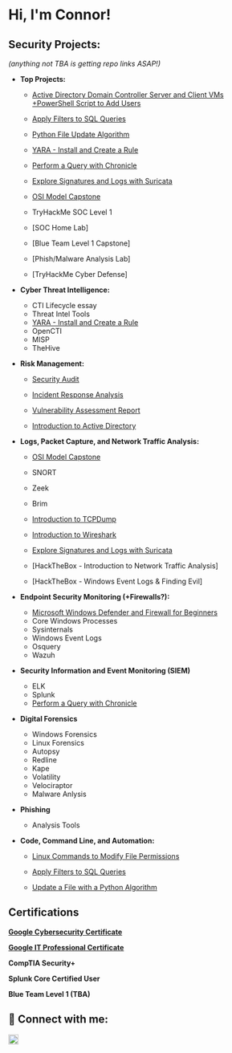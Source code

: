 <h1>Hi, I'm Connor!</h1>

<h2>Security Projects:</h2>
<i>(anything not TBA is getting repo links ASAP!)</i>

- <b>Top Projects:</b>
  - <a href="https://github.com/cmartinez110/active-directory-0">Active Directory Domain Controller Server and Client VMs +PowerShell Script to Add Users</a>
  - <a href="https://github.com/cmartinez110/Apply-Filters-to-SQL-Queries">Apply Filters to SQL Queries</a>
  - <a href="https://github.com/cmartinez110/Python-File-Update-Algorithm/blob/main/README.md">Python File Update Algorithm</a>
  - <a href="https://github.com/cmartinez110/yara-first-rule/blob/main/README.md">YARA - Install and Create a Rule</a>
  - <a href="https://github.com/cmartinez110/chronicle-lab-0/blob/main/README.md">Perform a Query with Chronicle</a>
  - <a href="https://github.com/cmartinez110/suricata-lab-0/blob/main/README.md">Explore Signatures and Logs with Suricata</a>
  - <a href="https://github.com/cmartinez110/bits-and-bytes-capstone/edit/main/README.md">OSI Model Capstone</a>
  
  - TryHackMe SOC Level 1
  - [SOC Home Lab]
  - [Blue Team Level 1 Capstone]
  - [Phish/Malware Analysis Lab]
  - [TryHackMe Cyber Defense]
  
 <!--
- <b>Frameworks:</b>
  - Pyramid of Pain
  - Unified Kill Chain
  - Diamond Model
  - MITRE
  -->

 - <b>Cyber Threat Intelligence:</b>
   - CTI Lifecycle essay
   - Threat Intel Tools
   - <a href="https://github.com/cmartinez110/yara-first-rule/blob/main/README.md">YARA - Install and Create a Rule</a>
   - OpenCTI
   - MISP
   - TheHive
  
- <b>Risk Management:</b>
  - <a href="https://github.com/cmartinez110/Security-Audit/blob/main/README.md">Security Audit</a>

  - <a href="https://github.com/cmartinez110/Incident-response-analysis/blob/main/README.md" target="_blank">Incident Response Analysis</a>

  - <a href="https://github.com/cmartinez110/vulnerability-assessment-report/blob/main/README.md">Vulnerability Assessment Report</a>
  
  - <a href="https://academy.hackthebox.com/achievement/889641/74">Introduction to Active Directory</a>


- <b>Logs, Packet Capture, and Network Traffic Analysis:</b>
  - <a href="https://github.com/cmartinez110/bits-and-bytes-capstone/edit/main/README.md">OSI Model Capstone</a>
  - SNORT
  - Zeek
  - Brim
  - <a href="https://github.com/cmartinez110/introduction-to-tcpdump/blob/main/README.md">Introduction to TCPDump</a>

  - <a href="https://github.com/cmartinez110/wireshark-lab-0/blob/main/README.md">Introduction to Wireshark</a>

  - <a href="https://github.com/cmartinez110/suricata-lab-0/blob/main/README.md">Explore Signatures and Logs with Suricata</a>

  - [HackTheBox - Introduction to Network Traffic Analysis]
    
  - [HackTheBox - Windows Event Logs & Finding Evil]
 
- <b>Endpoint Security Monitoring (+Firewalls?):</b>
   - <a href="https://coursera.org/share/48f725e65c973676bbecfe38e27d4dfa">Microsoft Windows Defender and Firewall for Beginners</a>
   - Core Windows Processes
   - Sysinternals
   - Windows Event Logs
   - Osquery
   - Wazuh

- <b>Security Information and Event Monitoring (SIEM) </b>
  - ELK
  - Splunk
  - <a href="https://github.com/cmartinez110/chronicle-lab-0/blob/main/README.md">Perform a Query with Chronicle</a>

- <b>Digital Forensics</b>
  - Windows Forensics
  - Linux Forensics
  - Autopsy
  - Redline
  - Kape
  - Volatility
  - Velociraptor
  - Malware Anlysis

- <b>Phishing</b>
  - Analysis Tools
 
- <b>Code, Command Line, and Automation:</b>

  - <a href="https://github.com/cmartinez110/Modifying-File-Permissions_Linux/blob/main/README.md" target="_blank">Linux Commands to Modify File Permissions</a>

  - <a href="https://github.com/cmartinez110/Apply-Filters-to-SQL-Queries">Apply Filters to SQL Queries</a>

  - <a href="https://github.com/cmartinez110/Python-File-Update-Algorithm/blob/main/README.md">Update a File with a Python Algorithm</a>
  
<h2>Certifications</h2>
<p/><a href="https://coursera.org/share/d5ccff7ecb2dc5acd5fde848b181d50b)"><b>Google Cybersecurity Certificate</b></a></p>
<p/><a href="https://coursera.org/share/d6aceec2636904b9b8d0101180083025"><b>Google IT Professional Certificate</b></a></p>

<b>CompTIA Security+</b>

<b>Splunk Core Certified User</b>
  
<b>Blue Team Level 1 (TBA)</b>

</b>

<h2> 🤳 Connect with me:</h2>

<a href="https://www.linkedin.com/in/connor-martinez-0779464b" target="_blank">
  <img src="https://cdn.jsdelivr.net/npm/simple-icons@v3/icons/linkedin.svg" alt="LinkedIn" style="width: 20px; height: 20px;">
</a>

